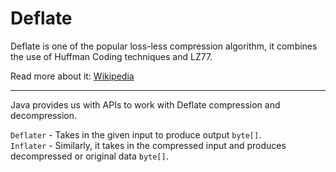 # Deflate

Deflate is one of the popular loss-less compression algorithm, it combines the use of Huffman Coding techniques and LZ77.
<br>

Read more about it: [Wikipedia](https://en.wikipedia.org/wiki/Deflate)

<hr>

Java provides us with APIs to work with Deflate compression and decompression.

`Deflater` - Takes in the given input to produce output `byte[]`.
<br>
`Inflater` - Similarly, it takes in the compressed input and produces decompressed or original data `byte[]`.